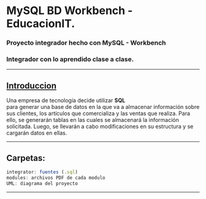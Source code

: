 # MySQL BD Workbench - EducacionIT.

### Proyecto integrador hecho con MySQL - Workbench
### Integrador con lo aprendido clase a clase.

<hr>

## <u>Introduccion</u>

Una empresa de tecnología decide utilizar <b>SQL</b>  
para generar una base de datos en la que va a 
almacenar información sobre sus clientes, los 
artículos que comercializa y las ventas que 
realiza. Para ello, se generarán tablas en las 
cuales se almacenará la información solicitada. 
Luego, se llevarán a cabo modificaciones en su 
estructura y se cargarán datos en ellas.

<hr>

## Carpetas:
~~~ js
integrator: fuentes (.sql)
modules: archivos PDF de cada modulo
UML: diagrama del proyecto
~~~

<hr>
